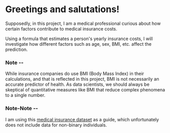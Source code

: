 # Greetings and salutations!

Supposedly, in this project, I am a medical professional curious about 
how certain factors contribute to medical insurance costs.

Using a formula that estimates a person's yearly insurance costs, I will 
investigate how different factors such as age, sex, BMI, etc. affect the prediction.

### Note --

While insurance companies do use BMI (Body Mass Index) in their calculations, 
and that is reflected in this project, BMI is not necessarily an accurate predictor 
of health. As data scientists, we should always be skeptical of quantitative measures 
like BMI that reduce complex phenomena to a single number.

### Note-Note --

I am using this [medical insurance dataset](https://www.kaggle.com/mirichoi0218/insurance) as a guide, which unfortunately does not include data for non-binary individuals.

